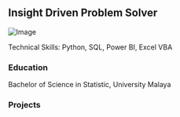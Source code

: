 ## Insight Driven Problem Solver 

![Image](https://github.com/user-attachments/assets/5e91c1d8-4c74-4335-8b62-1b7a41a32ba9)

Technical Skills: Python, SQL, Power BI, Excel VBA

### Education
Bachelor of Science in Statistic, University Malaya

### Projects
